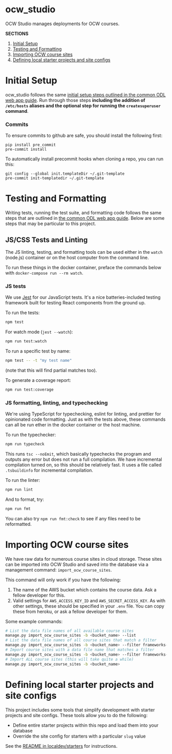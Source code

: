 # ocw_studio
OCW Studio manages deployments for OCW courses.

**SECTIONS**
1. [Initial Setup](#initial-setup)
1. [Testing and Formatting](#testing-and-formatting)
1. [Importing OCW course sites](#importing-ocw-course-sites)
1. [Defining local starter projects and site configs](#defining-local-starter-projects-and-site-configs)


# Initial Setup

ocw_studio follows the same [initial setup steps outlined in the common ODL web app guide](https://github.com/mitodl/handbook/blob/master/common-web-app-guide.md).
Run through those steps **including the addition of `/etc/hosts` aliases and the optional step for running the
`createsuperuser` command**.

### Commits

To ensure commits to github are safe, you should install the following first:
```
pip install pre_commit
pre-commit install
```

To automatically install precommit hooks when cloning a repo, you can run this:
```
git config --global init.templateDir ~/.git-template
pre-commit init-templatedir ~/.git-template
```


# Testing and Formatting

Writing tests, running the test suite, and formatting code follows the same steps that are outlined in [the common ODL web app guide](https://github.com/mitodl/handbook/blob/master/common-web-app-guide.md#testing-and-formatting).
Below are some steps that may be particular to this project.

## JS/CSS Tests and Linting

The JS linting, testing, and formatting tools can be used either in the `watch`
(node.js) container or on the host computer from the command line.

To run these things in the docker container, preface the commands below with
`docker-compose run --rm watch`.

### JS tests

We use [Jest](https://jestjs.io/) for our JavaScript tests. It's a nice batteries-included
testing framework built for testing React components from the ground up.

To run the tests:

```sh
npm test
```

For watch mode (`jest --watch`):

```sh
npm run test:watch
```

To run a specific test by name:

```sh
npm test -- -t "my test name"
```

(note that this will find partial matches too).

To generate a coverage report:

```sh
npm run test:coverage
```

### JS formatting, linting, and typechecking

We're using TypeScript for typechecking, eslint for linting, and prettier for 
opinionated code formatting. Just as with the tests above, these commands can
all be run ether in the docker container or the host machine.

To run the typechecker:

```sh
npm run typecheck
```

This runs `tsc --noEmit`, which basically typechecks the program and outputs
any error but does not run a full compilation. We have incremental compilation
turned on, so this should be relatively fast. It uses a file called
`.tsbuildinfo` for incremental compilation.

To run the linter:

```sh
npm run lint
```

And to format, try:

```sh
npm run fmt
```

You can also try `npm run fmt:check` to see if any files need to be reformatted.


# Importing OCW course sites

We have raw data for numerous course sites in cloud storage. These sites can be imported into OCW Studio and 
saved into the database via a management command: `import_ocw_course_sites`.

This command will only work if you have the following:
1. The name of the AWS bucket which contains the course data. Ask a fellow developer for this.
1. Valid settings for `AWS_ACCESS_KEY_ID` and `AWS_SECRET_ACCESS_KEY`. As with other settings, these should be
   specified in your `.env` file. You can copy these from heroku, or ask a fellow developer for them.
   
Some example commands:
```bash
# List the data file names of all available course sites
manage.py import_ocw_course_sites -b <bucket_name> --list
# List the data file names of all course sites that match a filter
manage.py import_ocw_course_sites -b <bucket_name> --filter frameworks-of-urban-governance --list 
# Import course sites with a data file name that matches a filter
manage.py import_ocw_course_sites -b <bucket_name> --filter frameworks-of-urban-governance 
# Import ALL course sites (this will take quite a while)
manage.py import_ocw_course_sites -b <bucket_name>
```


# Defining local starter projects and site configs

This project includes some tools that simplify development with starter projects and site configs. These tools allow you to do the following:
- Define entire starter projects within this repo and load them into your database
- Override the site config for starters with a particular `slug` value

See the [README in localdev/starters](localdev/starters/) for instructions.
